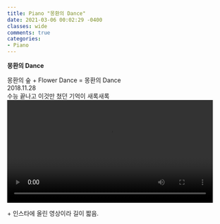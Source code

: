 ```yaml
---
title: Piano "몽환의 Dance"
date: 2021-03-06 00:02:29 -0400
classes: wide
comments: true
categories:
- Piano
---
```

**몽환의 Dance**     

몽환의 숲 + Flower Dance = 몽환의 Dance   
2018.11.28    
수능 끝나고 이것만 쳤던 기억이 새록새록    
<video width="480" controls="controls">
  <source src="/assets/video/post18_video1.mp4" type="video/mp4">
</video>  

\+ 인스타에 올린 영상이라 길이 짧음.
